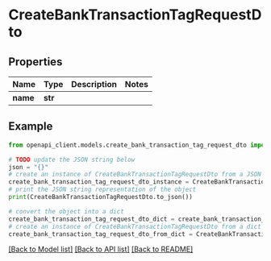 # CreateBankTransactionTagRequestDto


## Properties

Name | Type | Description | Notes
------------ | ------------- | ------------- | -------------
**name** | **str** |  | 

## Example

```python
from openapi_client.models.create_bank_transaction_tag_request_dto import CreateBankTransactionTagRequestDto

# TODO update the JSON string below
json = "{}"
# create an instance of CreateBankTransactionTagRequestDto from a JSON string
create_bank_transaction_tag_request_dto_instance = CreateBankTransactionTagRequestDto.from_json(json)
# print the JSON string representation of the object
print(CreateBankTransactionTagRequestDto.to_json())

# convert the object into a dict
create_bank_transaction_tag_request_dto_dict = create_bank_transaction_tag_request_dto_instance.to_dict()
# create an instance of CreateBankTransactionTagRequestDto from a dict
create_bank_transaction_tag_request_dto_from_dict = CreateBankTransactionTagRequestDto.from_dict(create_bank_transaction_tag_request_dto_dict)
```
[[Back to Model list]](../README.md#documentation-for-models) [[Back to API list]](../README.md#documentation-for-api-endpoints) [[Back to README]](../README.md)


